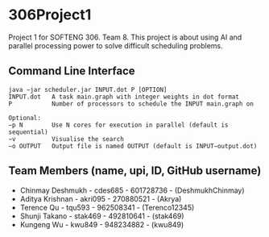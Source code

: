 # 306Project1
Project 1 for SOFTENG 306. Team 8.
This project is about using AI and parallel processing power to solve difficult scheduling problems.

## Command Line Interface
````+
java −jar scheduler.jar INPUT.dot P [OPTION]
INPUT.dot   A task main.graph with integer weights in dot format
P           Number of processors to schedule the INPUT main.graph on

Optional:
−p N        Use N cores for execution in parallel (default is sequential)
−v          Visualise the search
−o OUTPUT   Output file is named OUTPUT (default is INPUT−output.dot)
````

## Team Members (name, upi, ID, GitHub username)
- Chinmay Deshmukh - cdes685 - 601728736 - (DeshmukhChinmay)
- Aditya Krishnan - akri095 - 270880521 - (Akrya)
- Terence Qu - tqu593 - 962508341 - (Terenco12345)
- Shunji Takano - stak469 - 492810641 - (stak469)
- Kungeng Wu - kwu849 - 948234882 - (kwu849)
